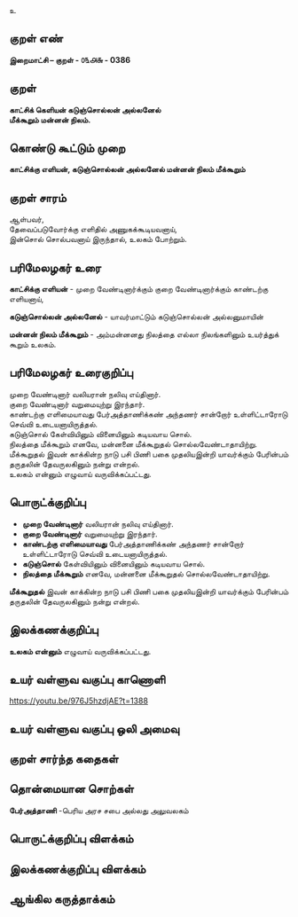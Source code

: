 உ

## குறள் எண் 

**இறைமாட்சி – குறள் - ௦௩௮௬ - 0386**  

## குறள் 

**காட்சிக் கெளியன் கடுஞ்சொல்லன் அல்லனேல்  
மீக்கூறும் மன்னன் நிலம்.**

## கொண்டு கூட்டும் முறை

**காட்சிக்கு எளியன், கடுஞ்சொல்லன் அல்லனேல் மன்னன் நிலம் மீக்கூறும்**

## குறள் சாரம் 

ஆள்பவர்,  
தேவைப்படுவோர்க்கு எளிதில் அணுகக்கூடியவனாய்,  
இன்சொல் சொல்பவனாய் இருந்தால், உலகம் போற்றும்.  

## பரிமேலழகர் உரை

**காட்சிக்கு எளியன்** - முறை வேண்டினார்க்கும் குறை வேண்டினார்க்கும் காண்டற்கு எளியனாய்,  

**கடுஞ்சொல்லன் அல்லனேல்** - யாவர்மாட்டும் கடுஞ்சொல்லன் அல்லனுமாயின்  

**மன்னன் நிலம் மீக்கூறும்** - அம்மன்னனது நிலத்தை எல்லா நிலங்களினும் உயர்த்துக் கூறும் உலகம்.

## பரிமேலழகர் உரைகுறிப்பு   

முறை வேண்டினார் வலியரான் நலிவு எய்தினார்.  
குறை வேண்டினார் வறுமையுற்று இரந்தார்.  
காண்டற்கு எளிமையாவது பேர்அத்தாணிக்கண் அந்தணர் சான்றோர் உள்ளிட்டாரோடு செவ்வி உடையனாயிருத்தல்.  
கடுஞ்சொல் கேள்வியினும் வினையினும் கடியவாய சொல்.  
நிலத்தை மீக்கூறும் எனவே, மன்னனை மீக்கூறுதல் சொல்லவேண்டாதாயிற்று.  
மீக்கூறுதல் இவன் காக்கின்ற நாடு பசி பிணி பகை முதலியஇன்றி யாவர்க்கும் பேரின்பம் தருதலின் தேவருலகினும் நன்று என்றல்.  
உலகம் என்னும் எழுவாய் வருவிக்கப்பட்டது.    

## பொருட்க்குறிப்பு 

* **முறை வேண்டினார்** வலியரான் நலிவு எய்தினார்.   
* **குறை வேண்டினார்** வறுமையுற்று இரந்தார்.  
* **காண்டற்கு எளிமையாவது** பேர்அத்தாணிக்கண் அந்தணர் சான்றோர் உள்ளிட்டாரோடு செவ்வி உடையனாயிருத்தல்.  
* **கடுஞ்சொல்** கேள்வியினும் வினையினும் கடியவாய சொல்.  
* **நிலத்தை மீக்கூறும்** எனவே, மன்னனை மீக்கூறுதல் சொல்லவேண்டாதாயிற்று.  

**மீக்கூறுதல்** இவன் காக்கின்ற நாடு பசி பிணி பகை முதலியஇன்றி யாவர்க்கும் பேரின்பம் தருதலின் தேவருலகினும் நன்று என்றல்.  

## இலக்கணக்குறிப்பு  

**உலகம் என்னும்** எழுவாய் வருவிக்கப்பட்டது.   

## உயர் வள்ளுவ வகுப்பு காணொளி

https://youtu.be/976J5hzdjAE?t=1388

## உயர் வள்ளுவ வகுப்பு ஒலி அமைவு 

 
## குறள் சார்ந்த கதைகள் 


## தொன்மையான சொற்கள்   

**பேர்அத்தாணி** -பெரிய அரச சபை அல்லது அலுவலகம் 

## பொருட்க்குறிப்பு விளக்கம்


## இலக்கணக்குறிப்பு விளக்கம்


## ஆங்கில கருத்தாக்கம் 


